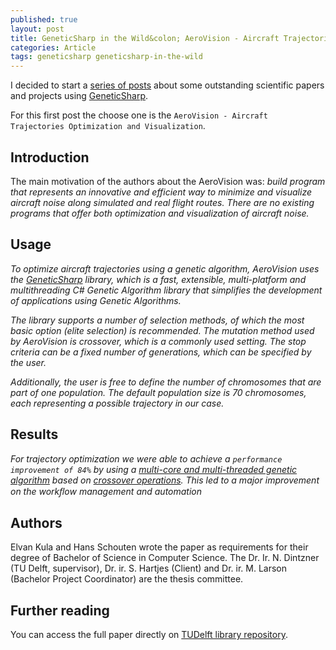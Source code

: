 ```yaml
---
published: true
layout: post
title: GeneticSharp in the Wild&colon; AeroVision - Aircraft Trajectories Optimization and Visualization
categories: Article
tags: geneticsharp geneticsharp-in-the-wild
---
```

I decided to start a [series of posts](/tags/geneticsharp-in-the-wild/) about some outstanding scientific papers and projects using [GeneticSharp](https://github.com/giacomelli/GeneticSharp).

For this first post the choose one is the `AeroVision - Aircraft Trajectories Optimization and Visualization`.

## Introduction
The main motivation of the authors about the AeroVision was:
*build program that represents an innovative and efficient way to
minimize and visualize aircraft noise along simulated and real flight routes. There are no existing programs that offer both optimization and visualization of aircraft noise.*

## Usage
*To optimize aircraft trajectories using a genetic algorithm, AeroVision uses the [GeneticSharp](https://github.com/giacomelli/geneticsharp) library, which is a fast, extensible, multi-platform and multithreading C# Genetic Algorithm library that simplifies the development of applications using Genetic Algorithms.*

*The library supports a number of selection methods, of which the most basic option (elite selection) is recommended. The mutation method used by AeroVision is crossover, which is a commonly used setting. The stop criteria can be a fixed number of generations, which can be specified by the user.* 

*Additionally, the user is free to define the number of chromosomes that are part of one population. The default population size is 70 chromosomes, each representing a possible trajectory in our case.*

## Results
*For trajectory optimization we were able to achieve a `performance improvement of 84%` by using a [multi-core and multi-threaded genetic algorithm](https://github.com/giacomelli/GeneticSharp/wiki/multithreading) based on [crossover operations](https://github.com/giacomelli/GeneticSharp/wiki/crossovers). This led to a major improvement on the workﬂow management and automation*

## Authors
Elvan Kula and Hans Schouten wrote the paper as requirements for their degree of Bachelor of Science in Computer Science. The Dr. Ir. N. Dintzner (TU Delft, supervisor), Dr. ir. S. Hartjes (Client) and Dr. ir. M. Larson (Bachelor Project Coordinator) are the thesis committee.

## Further reading
You can access the full paper directly on [TUDelft library repository](http://resolver.tudelft.nl/uuid:91c8261d-a5f2-414a-9b83-2e0d6ad5b37f).